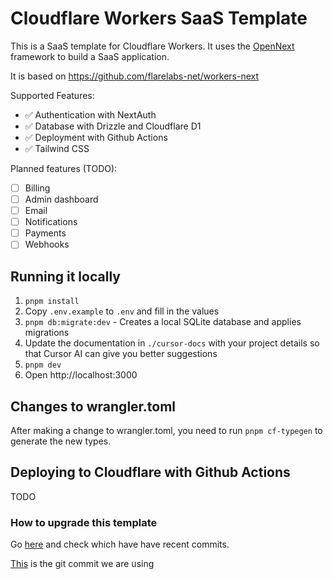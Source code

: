 # Cloudflare Workers SaaS Template

This is a SaaS template for Cloudflare Workers. It uses the [OpenNext](https://opennextjs.com/) framework to build a SaaS application.

It is based on https://github.com/flarelabs-net/workers-next

Supported Features:

- ✅ Authentication with NextAuth
- ✅ Database with Drizzle and Cloudflare D1
- ✅ Deployment with Github Actions
- ✅ Tailwind CSS

Planned features (TODO):

- [ ] Billing
- [ ] Admin dashboard
- [ ] Email
- [ ] Notifications
- [ ] Payments
- [ ] Webhooks

## Running it locally

1. `pnpm install`
2. Copy `.env.example` to `.env` and fill in the values
3. `pnpm db:migrate:dev` - Creates a local SQLite database and applies migrations
4. Update the documentation in `./cursor-docs` with your project details so that Cursor AI can give you better suggestions
5. `pnpm dev`
6. Open http://localhost:3000

## Changes to wrangler.toml

After making a change to wrangler.toml, you need to run `pnpm cf-typegen` to generate the new types.

## Deploying to Cloudflare with Github Actions
TODO

### How to upgrade this template
Go [here](https://github.com/cloudflare/workers-sdk/tree/main/packages/create-cloudflare/templates-experimental/next/templates) and check which have have recent commits.

[This](https://github.com/cloudflare/workers-sdk/tree/a5725bdb32f0b1c67063b988d09e1b76266aa19e/packages/create-cloudflare/templates-experimental/next/templates) is the git commit we are using
